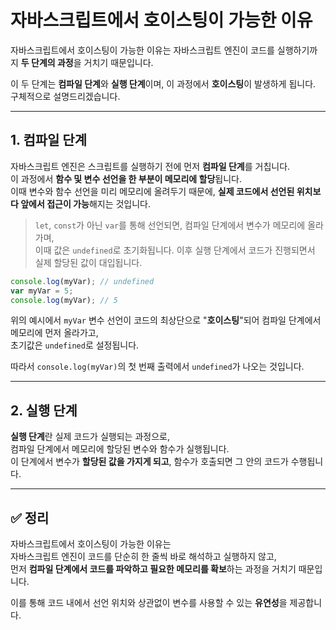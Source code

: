# 자바스크립트에서 호이스팅이 가능한 이유

자바스크립트에서 호이스팅이 가능한 이유는 자바스크립트 엔진이 코드를 실행하기까지 **두 단계의 과정**을 거치기 때문입니다.

이 두 단계는 **컴파일 단계**와 **실행 단계**이며, 이 과정에서 **호이스팅**이 발생하게 됩니다. 구체적으로 설명드리겠습니다.

---

## 1. 컴파일 단계

자바스크립트 엔진은 스크립트를 실행하기 전에 먼저 **컴파일 단계**를 거칩니다.  
이 과정에서 **함수 및 변수 선언을 한 부분이 메모리에 할당**됩니다.  
이때 변수와 함수 선언을 미리 메모리에 올려두기 때문에, **실제 코드에서 선언된 위치보다 앞에서 접근이 가능**해지는 것입니다.

> `let`, `const`가 아닌 `var`를 통해 선언되면, 컴파일 단계에서 변수가 메모리에 올라가며,  
> 이때 값은 `undefined`로 초기화됩니다. 이후 실행 단계에서 코드가 진행되면서 실제 할당된 값이 대입됩니다.

```javascript
console.log(myVar); // undefined
var myVar = 5;
console.log(myVar); // 5
```

위의 예시에서 `myVar` 변수 선언이 코드의 최상단으로 "**호이스팅**"되어 컴파일 단계에서 메모리에 먼저 올라가고,  
초기값은 `undefined`로 설정됩니다.

따라서 `console.log(myVar)`의 첫 번째 출력에서 `undefined`가 나오는 것입니다.

---

## 2. 실행 단계

**실행 단계**란 실제 코드가 실행되는 과정으로,  
컴파일 단계에서 메모리에 할당된 변수와 함수가 실행됩니다.  
이 단계에서 변수가 **할당된 값을 가지게 되고**, 함수가 호출되면 그 안의 코드가 수행됩니다.

---

## ✅ 정리

자바스크립트에서 호이스팅이 가능한 이유는  
자바스크립트 엔진이 코드를 단순히 한 줄씩 바로 해석하고 실행하지 않고,  
먼저 **컴파일 단계에서 코드를 파악하고 필요한 메모리를 확보**하는 과정을 거치기 때문입니다.

이를 통해 코드 내에서 선언 위치와 상관없이 변수를 사용할 수 있는 **유연성**을 제공합니다.
